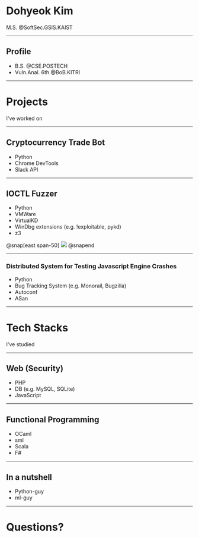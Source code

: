 # Dohyeok Kim
M.S. @SoftSec.GSIS.KAIST

---

## Profile
- B.S. @CSE.POSTECH
- Vuln.Anal. 6th @BoB.KITRI

---

# Projects
I've worked on

---

## Cryptocurrency Trade Bot
- Python
- Chrome DevTools
- Slack API

---

## IOCTL Fuzzer
- Python
- VMWare
- VirtualKD
- WinDbg extensions (e.g. !exploitable, pykd)
- z3

@snap[east span-50]
![](assets/img/modern_software_development.gif)
@snapend

---

### Distributed System for Testing Javascript Engine Crashes
- Python
- Bug Tracking System (e.g. Monorail, Bugzilla)
- Autoconf
- ASan

---

# Tech Stacks
I've studied

---

## Web (Security)
- PHP
- DB (e.g. MySQL, SQLite)
- JavaScript

---

## Functional Programming
- OCaml
- sml
- Scala
- F#

---

## In a nutshell
- Python-guy
- ml-guy

---

# Questions?
